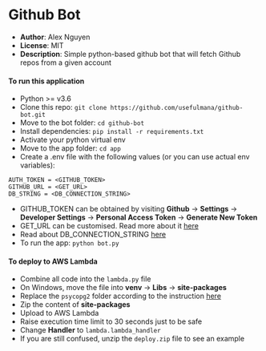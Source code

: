 # Github Bot
- **Author**: Alex Nguyen
- **License**: MIT
- **Description**: Simple python-based github bot that will fetch Github repos from a given account


#### To run this application
- Python >= v3.6
- Clone this repo: ```git clone https://github.com/usefulmana/github-bot.git```
- Move to the bot folder: ```cd github-bot```
- Install dependencies: ```pip install -r requirements.txt```
- Activate your python virtual env
- Move to the app folder: ```cd app```
- Create a .env file with the following values (or you can use actual env variables):
```
AUTH_TOKEN = <GITHUB_TOKEN>
GITHUB_URL = <GET_URL>
DB_STRING = <DB_CONNECTION_STRING>
```
- GITHUB_TOKEN can be obtained by visiting **Github** &#8594; **Settings** &#8594;
**Developer Settings** &#8594; **Personal Access Token** &#8594; **Generate New Token**
- GET_URL can be customised. Read more about it [here](https://developer.github.com/v3/repos/)
- Read about DB_CONNECTION_STRING [here](https://docs.sqlalchemy.org/en/13/core/engines.html)
- To run the app: ```python bot.py```

#### To deploy to AWS Lambda
- Combine all code into the ```lambda.py``` file
- On Windows, move the file into **venv** &#8594; **Libs** &#8594; **site-packages**
- Replace the ```psycopg2``` folder according to the instruction [here](https://github.com/jkehler/awslambda-psycopg2)
- Zip the content of **site-packages**
- Upload to AWS Lambda
- Raise execution time limit to 30 seconds just to be safe
- Change **Handler** to ```lambda.lambda_handler```
- If you are still confused, unzip the ```deploy.zip``` file to see an example